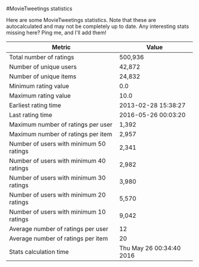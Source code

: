 #MovieTweetings statistics

Here are some MovieTweetings statistics. Note that these are autocalculated and may not be completely up to date. Any interesting stats missing here? Ping me, and I'll add them!

Metric | Value
--- | ---
Total number of ratings                 | 500,936
Number of unique users                  | 42,872
Number of unique items                  | 24,832
Minimum rating value                    | 0.0
Maximum rating value                    | 10.0
Earliest rating time                    | 2013-02-28 15:38:27
Last rating time                        | 2016-05-26 00:03:20
Maximum number of ratings per user      | 1,392
Maximum number of ratings per item      | 2,957
Number of users with minimum 50 ratings | 2,341
Number of users with minimum 40 ratings | 2,982
Number of users with minimum 30 ratings | 3,980
Number of users with minimum 20 ratings | 5,570
Number of users with minimum 10 ratings | 9,042
Average number of ratings per user      | 12
Average number of ratings per item      | 20
Stats calculation time                  | Thu May 26 00:34:40 2016

